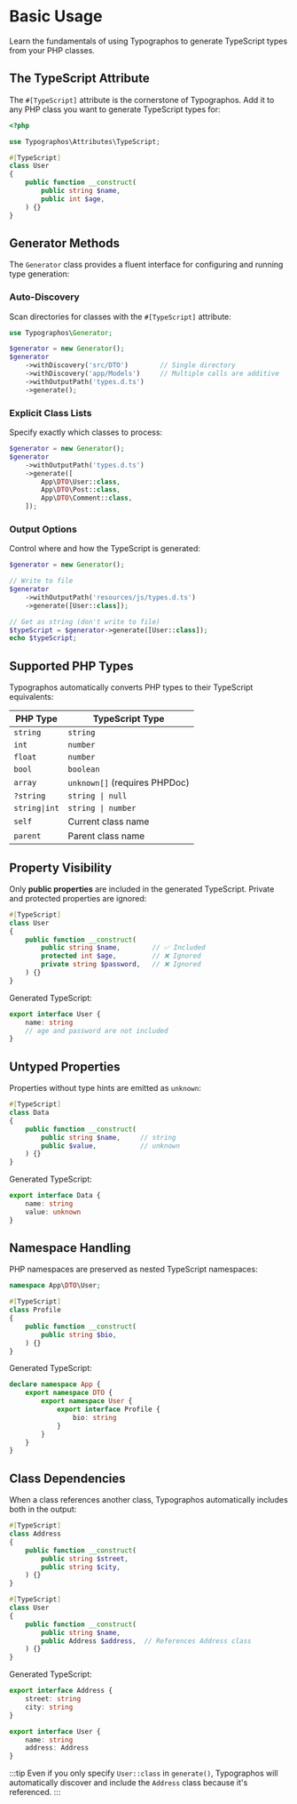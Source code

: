 # Basic Usage

Learn the fundamentals of using Typographos to generate TypeScript types from your PHP classes.

## The TypeScript Attribute

The `#[TypeScript]` attribute is the cornerstone of Typographos. Add it to any PHP class you want to generate TypeScript types for:

```php
<?php

use Typographos\Attributes\TypeScript;

#[TypeScript]
class User
{
    public function __construct(
        public string $name,
        public int $age,
    ) {}
}
```

## Generator Methods

The `Generator` class provides a fluent interface for configuring and running type generation:

### Auto-Discovery

Scan directories for classes with the `#[TypeScript]` attribute:

```php
use Typographos\Generator;

$generator = new Generator();
$generator
    ->withDiscovery('src/DTO')        // Single directory
    ->withDiscovery('app/Models')     // Multiple calls are additive
    ->withOutputPath('types.d.ts')
    ->generate();
```

### Explicit Class Lists

Specify exactly which classes to process:

```php
$generator = new Generator();
$generator
    ->withOutputPath('types.d.ts')
    ->generate([
        App\DTO\User::class,
        App\DTO\Post::class,
        App\DTO\Comment::class,
    ]);
```

### Output Options

Control where and how the TypeScript is generated:

```php
$generator = new Generator();

// Write to file
$generator
    ->withOutputPath('resources/js/types.d.ts')
    ->generate([User::class]);

// Get as string (don't write to file)
$typeScript = $generator->generate([User::class]);
echo $typeScript;
```

## Supported PHP Types

Typographos automatically converts PHP types to their TypeScript equivalents:

| PHP Type | TypeScript Type |
|----------|----------------|
| `string` | `string` |
| `int` | `number` |
| `float` | `number` |
| `bool` | `boolean` |
| `array` | `unknown[]` (requires PHPDoc) |
| `?string` | `string \| null` |
| `string\|int` | `string \| number` |
| `self` | Current class name |
| `parent` | Parent class name |

## Property Visibility

Only **public properties** are included in the generated TypeScript. Private and protected properties are ignored:

```php
#[TypeScript]
class User
{
    public function __construct(
        public string $name,        // ✅ Included
        protected int $age,         // ❌ Ignored
        private string $password,   // ❌ Ignored
    ) {}
}
```

Generated TypeScript:
```typescript
export interface User {
    name: string
    // age and password are not included
}
```

## Untyped Properties

Properties without type hints are emitted as `unknown`:

```php
#[TypeScript]
class Data
{
    public function __construct(
        public string $name,     // string
        public $value,           // unknown
    ) {}
}
```

Generated TypeScript:
```typescript
export interface Data {
    name: string
    value: unknown
}
```

## Namespace Handling

PHP namespaces are preserved as nested TypeScript namespaces:

```php
namespace App\DTO\User;

#[TypeScript]
class Profile
{
    public function __construct(
        public string $bio,
    ) {}
}
```

Generated TypeScript:
```typescript
declare namespace App {
    export namespace DTO {
        export namespace User {
            export interface Profile {
                bio: string
            }
        }
    }
}
```

## Class Dependencies

When a class references another class, Typographos automatically includes both in the output:

```php
#[TypeScript]
class Address
{
    public function __construct(
        public string $street,
        public string $city,
    ) {}
}

#[TypeScript]
class User
{
    public function __construct(
        public string $name,
        public Address $address,  // References Address class
    ) {}
}
```

Generated TypeScript:
```typescript
export interface Address {
    street: string
    city: string
}

export interface User {
    name: string
    address: Address
}
```

:::tip
Even if you only specify `User::class` in `generate()`, Typographos will automatically discover and include the `Address` class because it's referenced.
:::

